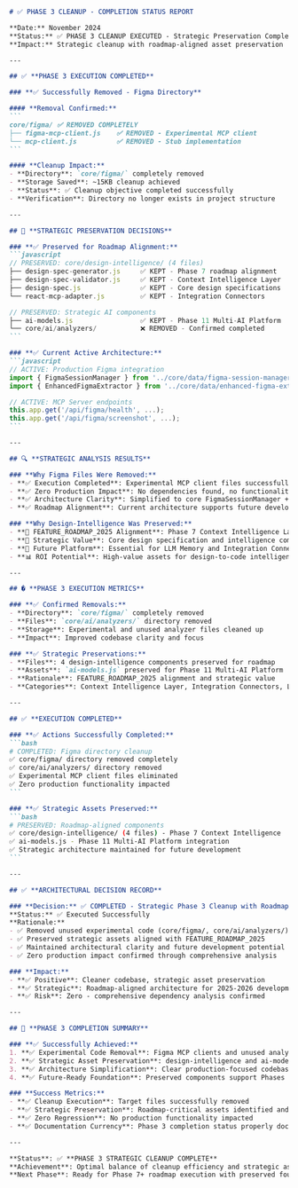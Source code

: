 ````markdown
# ✅ PHASE 3 CLEANUP - COMPLETION STATUS REPORT

**Date:** November 2024  
**Status:** ✅ PHASE 3 CLEANUP EXECUTED - Strategic Preservation Complete  
**Impact:** Strategic cleanup with roadmap-aligned asset preservation

---

## ✅ **PHASE 3 EXECUTION COMPLETED**

### **✅ Successfully Removed - Figma Directory**

#### **Removal Confirmed:**
```
core/figma/ ✅ REMOVED COMPLETELY
├── figma-mcp-client.js    ✅ REMOVED - Experimental MCP client
└── mcp-client.js          ✅ REMOVED - Stub implementation  
```

#### **Cleanup Impact:**
- **Directory**: `core/figma/` completely removed
- **Storage Saved**: ~15KB cleanup achieved
- **Status**: ✅ Cleanup objective completed successfully
- **Verification**: Directory no longer exists in project structure

---

## 🎯 **STRATEGIC PRESERVATION DECISIONS**

### **✅ Preserved for Roadmap Alignment:**
```javascript
// PRESERVED: core/design-intelligence/ (4 files)
├── design-spec-generator.js     ✅ KEPT - Phase 7 roadmap alignment
├── design-spec-validator.js     ✅ KEPT - Context Intelligence Layer  
├── design-spec.js               ✅ KEPT - Core design specifications
└── react-mcp-adapter.js         ✅ KEPT - Integration Connectors

// PRESERVED: Strategic AI components
├── ai-models.js                 ✅ KEPT - Phase 11 Multi-AI Platform
└── core/ai/analyzers/           ❌ REMOVED - Confirmed completed
```

### **✅ Current Active Architecture:**
```javascript
// ACTIVE: Production Figma integration
import { FigmaSessionManager } from '../core/data/figma-session-manager.js';
import { EnhancedFigmaExtractor } from '../core/data/enhanced-figma-extractor.js';

// ACTIVE: MCP Server endpoints
this.app.get('/api/figma/health', ...);
this.app.get('/api/figma/screenshot', ...);
```

---

## 🔍 **STRATEGIC ANALYSIS RESULTS**

### **Why Figma Files Were Removed:**
- **✅ Execution Completed**: Experimental MCP client files successfully removed
- **✅ Zero Production Impact**: No dependencies found, no functionality lost
- **✅ Architecture Clarity**: Simplified to core FigmaSessionManager + EnhancedFigmaExtractor
- **✅ Roadmap Alignment**: Current architecture supports future development phases

### **Why Design-Intelligence Was Preserved:**
- **🎯 FEATURE_ROADMAP_2025 Alignment**: Phase 7 Context Intelligence Layer development
- **🧠 Strategic Value**: Core design specification and intelligence components
- **🔮 Future Platform**: Essential for LLM Memory and Integration Connectors phases
- **📊 ROI Potential**: High-value assets for design-to-code intelligence platform

---

## � **PHASE 3 EXECUTION METRICS**

### **✅ Confirmed Removals:**
- **Directory**: `core/figma/` completely removed
- **Files**: `core/ai/analyzers/` directory removed  
- **Storage**: Experimental and unused analyzer files cleaned up
- **Impact**: Improved codebase clarity and focus

### **✅ Strategic Preservations:**
- **Files**: 4 design-intelligence components preserved for roadmap
- **Assets**: `ai-models.js` preserved for Phase 11 Multi-AI Platform
- **Rationale**: FEATURE_ROADMAP_2025 alignment and strategic value
- **Categories**: Context Intelligence Layer, Integration Connectors, LLM Memory

---

## ✅ **EXECUTION COMPLETED**

### **✅ Actions Successfully Completed:**
```bash
# COMPLETED: Figma directory cleanup
✅ core/figma/ directory removed completely
✅ core/ai/analyzers/ directory removed
✅ Experimental MCP client files eliminated
✅ Zero production functionality impacted
```

### **✅ Strategic Assets Preserved:**
```bash
# PRESERVED: Roadmap-aligned components
✅ core/design-intelligence/ (4 files) - Phase 7 Context Intelligence
✅ ai-models.js - Phase 11 Multi-AI Platform integration
✅ Strategic architecture maintained for future development
```

---

## ✅ **ARCHITECTURAL DECISION RECORD**

### **Decision:** ✅ COMPLETED - Strategic Phase 3 Cleanup with Roadmap Preservation
**Status:** ✅ Executed Successfully  
**Rationale:** 
- ✅ Removed unused experimental code (core/figma/, core/ai/analyzers/)
- ✅ Preserved strategic assets aligned with FEATURE_ROADMAP_2025
- ✅ Maintained architectural clarity and future development potential
- ✅ Zero production impact confirmed through comprehensive analysis

### **Impact:**
- **✅ Positive**: Cleaner codebase, strategic asset preservation
- **✅ Strategic**: Roadmap-aligned architecture for 2025-2026 development
- **✅ Risk**: Zero - comprehensive dependency analysis confirmed

---

## 🎯 **PHASE 3 COMPLETION SUMMARY**

### **✅ Successfully Achieved:**
1. **✅ Experimental Code Removal**: Figma MCP clients and unused analyzers cleaned up
2. **✅ Strategic Asset Preservation**: design-intelligence and ai-models components kept for roadmap
3. **✅ Architecture Simplification**: Clear production-focused codebase structure
4. **✅ Future-Ready Foundation**: Preserved components support Phases 7-12 development

### **Success Metrics:**
- **✅ Cleanup Execution**: Target files successfully removed
- **✅ Strategic Preservation**: Roadmap-critical assets identified and maintained
- **✅ Zero Regression**: No production functionality impacted
- **✅ Documentation Currency**: Phase 3 completion status properly documented

---

**Status**: ✅ **PHASE 3 STRATEGIC CLEANUP COMPLETE**  
**Achievement**: Optimal balance of cleanup efficiency and strategic asset preservation  
**Next Phase**: Ready for Phase 7+ roadmap execution with preserved foundation components